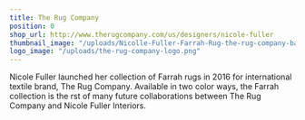 ```yaml
---
title: The Rug Company
position: 0
shop_url: http://www.therugcompany.com/us/designers/nicole-fuller
thumbnail_image: "/uploads/Nicolle-Fuller-Farrah-Rug-the-rug-company-baby-blue-ribbons-carpet-.jpg"
logo_image: "/uploads/the-rug-company-logo.png"
---
```


Nicole Fuller launched her collection of Farrah rugs in 2016 for international textile brand, The Rug Company. Available in two color ways, the Farrah collection is the  rst of many future collaborations between The Rug Company and Nicole Fuller Interiors.

